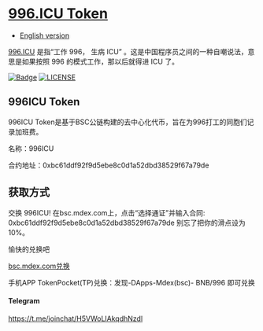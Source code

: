 [996.ICU Token](https://996.icu)
=======
* [English version](./README.md)

[996.ICU](https://github.com/996icu/996.ICU) 是指“工作 996， 生病 ICU” 。这是中国程序员之间的一种自嘲说法，意思是如果按照 996 的模式工作，那以后就得进 ICU 了。

[![Badge](https://img.shields.io/badge/link-996.icu-%23FF4D5B.svg?style=flat-square)](https://996.icu/#/zh_CN)
[![LICENSE](https://img.shields.io/badge/license-Anti%20996-blue.svg?style=flat-square)](https://github.com/996icu/996.ICU/blob/master/LICENSE)

## 996ICU Token
996ICU Token是基于BSC公链构建的去中心化代币，旨在为996打工的同胞们记录加班费。

名称：996ICU

合约地址：0xbc61ddf92f9d5ebe8c0d1a52dbd38529f67a79de

## 获取方式
交换 996ICU! 在bsc.mdex.com上，点击“选择通证”并输入合同: 0xbc61ddf92f9d5ebe8c0d1a52dbd38529f67a79de 别忘了把你的滑点设为10%。

愉快的兑换吧

[bsc.mdex.com兑换](https://bsc.mdex.com/#/swap?inputCurrency=0xbc61ddf92f9d5ebe8c0d1a52dbd38529f67a79de)

手机APP TokenPocket(TP)兑换：发现-DApps-Mdex(bsc)- BNB/996 即可兑换

#### Telegram

https://t.me/joinchat/H5VWoLIAkqdhNzdl
